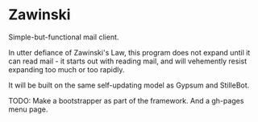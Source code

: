 # Zawinski

Simple-but-functional mail client.

In utter defiance of Zawinski's Law, this program does not expand until it can
read mail - it starts out with reading mail, and will vehemently resist expanding
too much or too rapidly.

It will be built on the same self-updating model as Gypsum and StilleBot.

TODO: Make a bootstrapper as part of the framework. And a gh-pages menu page.
